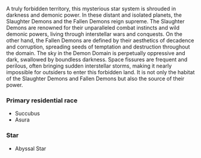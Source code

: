 A truly forbidden territory, this mysterious star system is shrouded in darkness and demonic power. In these distant and isolated planets, the Slaughter Demons and the Fallen Demons reign supreme. The Slaughter Demons are renowned for their unparalleled combat instincts and wild demonic powers, living through interstellar wars and conquests. On the other hand, the Fallen Demons are defined by their aesthetics of decadence and corruption, spreading seeds of temptation and destruction throughout the domain. The sky in the Demon Domain is perpetually oppressive and dark, swallowed by boundless darkness. Space fissures are frequent and perilous, often bringing sudden interstellar storms, making it nearly impossible for outsiders to enter this forbidden land. It is not only the habitat of the Slaughter Demons and Fallen Demons but also the source of their power.

### Primary residential race
- Succubus
- Asura

### Star
- Abyssal Star
